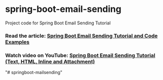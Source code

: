 # spring-boot-email-sending
Project code for Spring Boot Email Sending Tutorial
### Read the article: [Spring Boot Email Sending Tutorial and Code Examples](https://www.codejava.net/frameworks/spring-boot/email-sending-tutorial) 
### Watch video on YouTube: [Spring Boot Email Sending Tutorial (Text, HTML, Inline and Attachment)](https://youtu.be/njPaIwdx4yw)
"# springboot-mailsending" 
